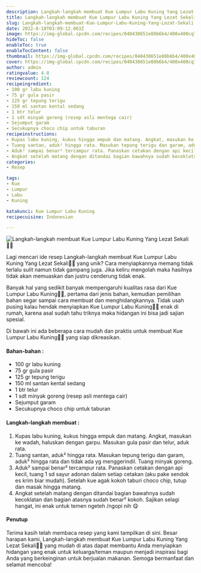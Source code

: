 ```yaml
---
description: Langkah-langkah membuat Kue Lumpur Labu Kuning Yang Lezat Sekali"
title: Langkah-langkah membuat Kue Lumpur Labu Kuning Yang Lezat Sekali
slug: Langkah-langkah-membuat-Kue-Lumpur-Labu-Kuning-Yang-Lezat-Sekali
date: 2022-8-18T03:09:12.063Z
image: https://img-global.cpcdn.com/recipes/040438651e80b6b4/400x400cq70/photo.jpg
hideToc: false
enableToc: true
enableTocContent: false
thumbnail: https://img-global.cpcdn.com/recipes/040438651e80b6b4/400x400cq70/photo.jpg
cover: https://img-global.cpcdn.com/recipes/040438651e80b6b4/400x400cq70/photo.jpg
author: admin
ratingvalue: 4.8
reviewcount: 124
recipeingredient:
- 100 gr labu kuning
- 75 gr gula pasir
- 125 gr tepung terigu
- 150 ml santan kental sedang
- 1 btr telur
- 1 sdt minyak goreng (resep asli mentega cair)
- Sejumput garam
- Secukupnya choco chip untuk taburan
recipeinstructions:
- Kupas labu kuning, kukus hingga empuk dan matang. Angkat, masukan ke wadah, haluskan dengan garpu. Masukan gula pasir dan telur, aduk rata.
- Tuang santan, aduk² hingga rata. Masukan tepung terigu dan garam, aduk² hingga rata dan tidak ada yg menggerindil. Tuang minyak goreng.
- Aduk² sampai benar² tercampur rata. Panaskan cetakan dengan api kecil, tuang 1 sd sayur adonan dalam setiap cetakan (aku pake sendok es krim biar mudah). Setelah kue agak kokoh taburi choco chip, tutup dan masak hingga matang.
- Angkat setelah matang dengan ditandai bagian bawahnya sudah kecoklatan dan bagian atasnya sudah benar² kokoh. Sajikan selagi hangat, ini enak untuk temen ngeteh /ngopi nih 😋
categories:
- Resep

tags:
- Kue
- Lumpur
- Labu
- Kuning

katakunci: Kue Lumpur Labu Kuning
recipecuisine: Indonesian

---
```


![Langkah-langkah membuat Kue Lumpur Labu Kuning Yang Lezat Sekali👩‍🍳](https://img-global.cpcdn.com/recipes/040438651e80b6b4/400x400cq70/photo.jpg)

Lagi mencari ide resep Langkah-langkah membuat Kue Lumpur Labu Kuning Yang Lezat Sekali👩‍🍳 yang unik? Cara menyiapkannya memang tidak terlalu sulit namun tidak gampang juga. Jika keliru mengolah maka hasilnya tidak akan memuaskan dan justru cenderung tidak enak.

Banyak hal yang sedikit banyak mempengaruhi kualitas rasa dari Kue Lumpur Labu Kuning👩‍🍳, pertama dari jenis bahan, kemudian pemilihan bahan segar sampai cara membuat dan menghidangkannya. Tidak usah pusing kalau hendak menyiapkan Kue Lumpur Labu Kuning👩‍🍳 enak di rumah, karena asal sudah tahu triknya maka hidangan ini bisa jadi sajian spesial.

Di bawah ini ada beberapa cara mudah dan praktis untuk membuat Kue Lumpur Labu Kuning👩‍🍳 yang siap dikreasikan.

<!--inarticleads1-->

#### Bahan-bahan :

- 100 gr labu kuning
- 75 gr gula pasir
- 125 gr tepung terigu
- 150 ml santan kental sedang
- 1 btr telur
- 1 sdt minyak goreng (resep asli mentega cair)
- Sejumput garam
- Secukupnya choco chip untuk taburan

<!--inarticleads2-->

#### Langkah-langkah membuat :

1. Kupas labu kuning, kukus hingga empuk dan matang. Angkat, masukan ke wadah, haluskan dengan garpu. Masukan gula pasir dan telur, aduk rata.
1. Tuang santan, aduk² hingga rata. Masukan tepung terigu dan garam, aduk² hingga rata dan tidak ada yg menggerindil. Tuang minyak goreng.
1. Aduk² sampai benar² tercampur rata. Panaskan cetakan dengan api kecil, tuang 1 sd sayur adonan dalam setiap cetakan (aku pake sendok es krim biar mudah). Setelah kue agak kokoh taburi choco chip, tutup dan masak hingga matang.
1. Angkat setelah matang dengan ditandai bagian bawahnya sudah kecoklatan dan bagian atasnya sudah benar² kokoh. Sajikan selagi hangat, ini enak untuk temen ngeteh /ngopi nih 😋

#### Penutup

Terima kasih telah membaca resep yang kami tampilkan di sini. Besar harapan kami, Langkah-langkah membuat Kue Lumpur Labu Kuning Yang Lezat Sekali👩‍🍳 yang mudah di atas dapat membantu Anda menyiapkan hidangan yang enak untuk keluarga/teman maupun menjadi inspirasi bagi Anda yang berkeinginan untuk berjualan makanan. Semoga bermanfaat dan selamat mencoba!